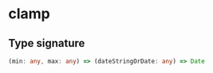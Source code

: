 # clamp

## Type signature

<!-- prettier-ignore-start -->
```typescript
(min: any, max: any) => (dateStringOrDate: any) => Date
```
<!-- prettier-ignore-end -->

